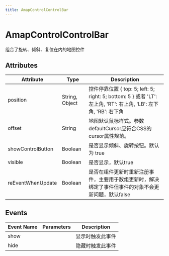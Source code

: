```yaml
---
title: AmapControlControlBar
---
```


# AmapControlControlBar
组合了旋转、倾斜、复位在内的地图控件


## Attributes

Attribute | Type | Description
---|---|---|
position| String, Object | 控件停靠位置 { top: 5; left: 5; right: 5; bottom: 5 } 或者 'LT': 左上角, 'RT': 右上角, 'LB': 左下角, 'RB': 右下角
offset | String | 地图默认鼠标样式。参数defaultCursor应符合CSS的cursor属性规范。
showControlButton | Boolean | 是否显示倾斜、旋转按钮。默认为 true
visible | Boolean | 是否显示，默认true
reEventWhenUpdate | Boolean | 是否在组件更新时重新注册事件，主要用于数组更新时，解决绑定了事件但事件的对象不会更新问题，默认false


## Events

Event Name | Parameters | Description 
---|---|---|
show | | 显示时触发此事件
hide | | 隐藏时触发此事件
